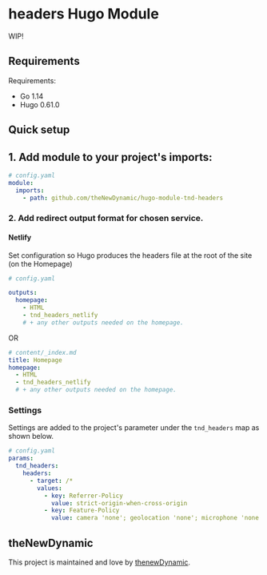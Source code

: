 # headers Hugo Module

WIP!

## Requirements

Requirements:
- Go 1.14
- Hugo 0.61.0


## Quick setup

## 1. Add module to your project's imports:

```yaml
# config.yaml
module:
  imports:
    - path: github.com/theNewDynamic/hugo-module-tnd-headers
```

### 2. Add redirect output format for chosen service.

#### Netlify

Set configuration so Hugo produces the headers file at the root of the site (on the Homepage)

```yaml
# config.yaml

outputs:
  homepage: 
    - HTML
    - tnd_headers_netlify
    # + any other outputs needed on the homepage.
```
OR

```yaml
# content/_index.md
title: Homepage
homepage: 
  - HTML
  - tnd_headers_netlify
  # + any other outputs needed on the homepage.
```

### Settings

Settings are added to the project's parameter under the `tnd_headers` map as shown below.

```yaml
# config.yaml
params:
  tnd_headers:
    headers:
      - target: /*
        values:
          - key: Referrer-Policy
            value: strict-origin-when-cross-origin
          - key: Feature-Policy
            value: camera 'none'; geolocation 'none'; microphone 'none'
```

## theNewDynamic

This project is maintained and love by [thenewDynamic](https://www.thenewdynamic.com).